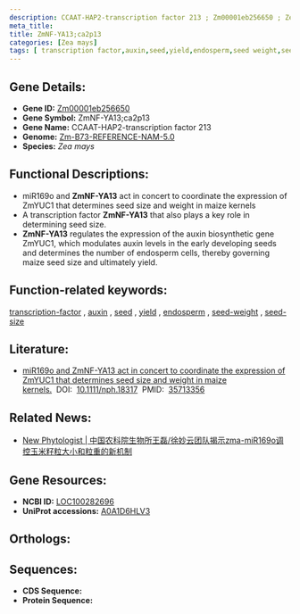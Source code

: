 ```yaml
---
description: CCAAT-HAP2-transcription factor 213 ; Zm00001eb256650 ; Zea mays
meta_title:
title: ZmNF-YA13;ca2p13
categories: [Zea mays]
tags: [ transcription factor,auxin,seed,yield,endosperm,seed weight,seed size ]
---
```


## Gene Details:
- **Gene ID:**	[Zm00001eb256650](https://www.maizegdb.org/gene_center/gene/Zm00001eb256650)
- **Gene Symbol:** ZmNF-YA13;ca2p13
- **Gene Name:** CCAAT-HAP2-transcription factor 213
- **Genome:** [Zm-B73-REFERENCE-NAM-5.0](https://www.maizegdb.org/genome/assembly/Zm-B73-REFERENCE-NAM-5.0)
- **Species:** *Zea mays*

## Functional Descriptions:
   - miR169o and **ZmNF-YA13** act in concert to coordinate the expression of ZmYUC1 that determines seed size and weight in maize kernels
   - A transcription factor **ZmNF-YA13** that also plays a key role in determining seed size.
   - **ZmNF-YA13** regulates the expression of the auxin biosynthetic gene ZmYUC1, which modulates auxin levels in the early developing seeds and determines the number of endosperm cells, thereby governing maize seed size and ultimately yield.

## Function-related keywords:
[transcription-factor](/tags/transcription-factor/)&nbsp;,&nbsp;[auxin](/tags/auxin/)&nbsp;,&nbsp;[seed](/tags/seed/)&nbsp;,&nbsp;[yield](/tags/yield/)&nbsp;,&nbsp;[endosperm](/tags/endosperm/)&nbsp;,&nbsp;[seed-weight](/tags/seed-weight/)&nbsp;,&nbsp;[seed-size](/tags/seed-size/)

## Literature:
   - [miR169o and ZmNF-YA13 act in concert to coordinate the expression of ZmYUC1 that determines seed size and weight in maize kernels.]( https://nph.onlinelibrary.wiley.com/doi/10.1111/nph.18317)&nbsp;&nbsp;DOI:&nbsp;&nbsp;[10.1111/nph.18317](https://nph.onlinelibrary.wiley.com/doi/10.1111/nph.18317)&nbsp;&nbsp;PMID:&nbsp;&nbsp;[35713356](https://pubmed.ncbi.nlm.nih.gov/35713356/)

## Related News:
   - [New Phytologist | 中国农科院生物所王磊/徐妙云团队揭示zma-miR169o调控玉米籽粒大小和粒重的新机制](https://mp.weixin.qq.com/s?__biz=Mzg3MDEwNDEyMg==&mid=2247531678&idx=4&sn=faeedbea786a107d7a3655087b081dd5&chksm=ce90d1cbf9e758dd7589480982a062d7198355266ddf8c112bc81d7586d7860f990fed345e91&scene=27#wechat_redirect)

## Gene Resources:
- **NCBI ID:** [LOC100282696](https://www.ncbi.nlm.nih.gov/gene/?term=LOC100282696)
- **UniProt accessions:** [A0A1D6HLV3](https://www.uniprot.org/uniprotkb/A0A1D6HLV3/entry)

## Orthologs:

## Sequences:
- **CDS Sequence:**
- **Protein Sequence:**
